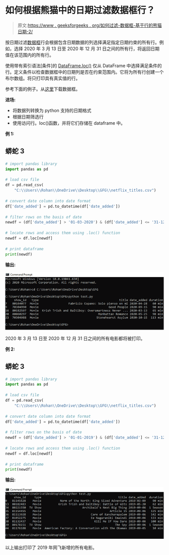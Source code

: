 # 如何根据熊猫中的日期过滤数据框行？

> 原文:[https://www . geeksforgeeks . org/如何过滤-数据框-基于行的熊猫日期-2/](https://www.geeksforgeeks.org/how-to-filter-dataframe-rows-based-on-the-date-in-pandas-2/)

按日期过滤[数据框](https://www.geeksforgeeks.org/python-pandas-dataframe/)行会根据包含日期数据的列选择满足指定日期约束的所有行。例如，选择 2020 年 3 月 13 日至 2020 年 12 月 31 日之间的所有行，将返回日期值在该范围内的所有行。

使用带有索引语法[条件]的 [DataFrame.loc()](https://www.geeksforgeeks.org/python-pandas-dataframe-loc/) 仅从 DataFrame 中选择满足条件的行。定义条件以检查数据框中的日期列是否在约束范围内。它将为所有行创建一个布尔数组。将只打印具有真实值的行。

参考下面的例子。从[这里](https://drive.google.com/file/d/18q2uc2GyIS6_ZC5Tj6H9AIl7PTukLENi/view?usp=sharing)下载数据框。

**进场:**

*   将数据列转换为 python 支持的日期格式
*   根据日期筛选行
*   使用访问行。loc()函数，并将它们存储在 dataframe 中。

**例 1:**

## 蟒蛇 3

```py
# import pandas library
import pandas as pd

# load csv file
df = pd.read_csv(
    "C:\\Users\\Rohan\\OneDrive\\Desktop\\GFG\\netflix_titles.csv")

# convert date column into date format
df['date_added'] = pd.to_datetime(df['date_added'])

# filter rows on the basis of date
newdf = (df['date_added'] > '01-03-2020') & (df['date_added'] <= '31-12-2020')

# locate rows and access them using .loc() function
newdf = df.loc[newdf]

# print dataframe
print(newdf)
```

**输出:**

![](img/2f6ab8141aaaf37d54768913b4e46279.png)

2020 年 3 月 13 日至 2020 年 12 月 31 日之间的所有电影都将被打印。

**例 2:**

## 蟒蛇 3

```py
# import pandas library
import pandas as pd

# load csv file
df = pd.read_csv(
    "C:\\Users\\Rohan\\OneDrive\\Desktop\\GFG\\netflix_titles.csv")

# convert date column into date format
df['date_added'] = pd.to_datetime(df['date_added'])

# filter rows on the basis of date
newdf = (df['date_added'] > '01-01-2019') & (df['date_added'] <= '31-12-2019')

# locate rows and access them using .loc() function
newdf = df.loc[newdf]

# print dataframe
print(newdf)
```

**输出:**

![](img/9c9fc52d852fbcc667904bb6f00c0a8d.png)

以上输出打印了 2019 年网飞新增的所有电影。
